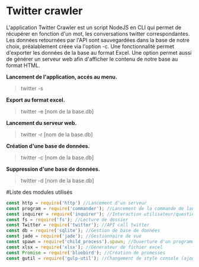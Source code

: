 # Twitter crawler

L'application Twitter Crawler est un script NodeJS en CLI qui permet de récupérer en fonction d'un mot, les conversations twitter correspondantes.
Les données retournées par l'API sont sauvegardées dans la base de notre choix, préalablement créee via l'option -c. Une fonctionnalité permet d'exporter les données de la base au format Excel.
Une option permet aussi de générer un serveur web afin d'afficher le contenu de notre base au format HTML.

**Lancement de l'application, accés au menu.**
>twitter -s

**Export au format excel.**
>twitter -e [nom de la base.db]

**Lancement du serveur web.**
>twitter -r [nom de la base.db]

**Création d'une base de données.**
>twitter -c [nom de la base.db]

**Suppression d'une base de données.**
>twitter -d [nom de la base.db]


#Liste des modules utilisés
```javascript
const http = require('http') //Lancement d'un serveur
const program = require('commander'); //Lancement de la commande de lancement avec des options
const inquirer = require('inquirer'); //Interaction utilisateur/questionnement
const fs = require('fs'); //Lecture de dossier
const Twitter = require('twitter'); //API call twitter
const db = require('sqlite'); //Gestion de base de données
const jade = require('jade'); //Gestionnaire de vue
const spawn = require('child_process').spawn; //Ouverture d'un programme interne
const xlsx = require('xlsx'); //Générateur de fichier excel
const Promise = require('bluebird'); //Création de promesses
const gutil = require('gulp-util'); //Changement de style console (ajout de couleurs)
```



